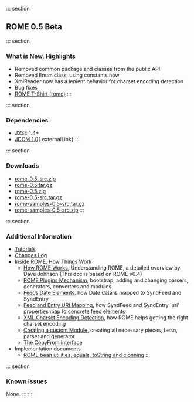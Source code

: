 ::: section
## ROME 0.5 Beta

::: section
### What is New, Highlights

-   Removed common package and classes from the public API
-   Removed Enum class, using constants now
-   XmlReader now has a lenient behavior for charset encoding detection
-   Bug fixes
-   [ROME T-Shirt (rome)](./ROMET-Shirt.html)
:::

::: section
### Dependencies

-   J2SE 1.4+
-   [JDOM 1.0](http://www.jdom.org/){.externalLink}
:::

::: section
### Downloads

-   [rome-0.5-src.zip](./rome-0.5-src.zip)
-   [rome-0.5.tar.gz](./rome-0.5.tar.gz)
-   [rome-0.5.zip](./rome-0.5.zip)
-   [rome-0.5-src.tar.gz](./rome-0.5-src.tar.gz)
-   [rome-samples-0.5-src.tar.gz](./rome-samples-0.5-src.tar.gz)
-   [rome-samples-0.5-src.zip](./rome-samples-0.5-src.zip)
:::

::: section
### Additional Information

-   [Tutorials](../../RssAndAtOMUtilitiEsROMEV0.5AndAboveTutorialsAndArticles/index.html)
-   [Changes Log](../../ChangeLog.html)
-   Inside ROME, How Things Work
    -   [How ROME Works](../../HowRomeWorks/index.html), Understanding
        ROME, a detailed overview by Dave Johnson (This doc is based on
        ROME v0.4)
    -   [ROME Plugins
        Mechanism](../../RssAndAtOMUtilitiEsROMEV0.5AndAboveTutorialsAndArticles/RssAndAtOMUtilitiEsROMEPluginsMechanism.html),
        bootstrap, adding and changing parsers, generators, converters
        and modules
    -   [Feeds Date
        Elements](../../RssAndAtOMUtilitiEsROMEV0.5AndAboveTutorialsAndArticles/FeedsDateElementsMappingToSyndFeedAndSyndEntry.html),
        how Date data is mapped to SyndFeed and SyndEntry
    -   [Feed and Entry URI
        Mapping](../../RssAndAtOMUtilitiEsROMEV0.5AndAboveTutorialsAndArticles/FeedAndEntryURIMappingHowSyndFeedAndSyndEntryUriPropertiesMapToRSSAndAtomElements.html),
        how SyndFeed and SyndEntry \'uri\' properties map to concrete
        feed elements
    -   [XML Charset Encoding
        Detection](../../RssAndAtOMUtilitiEsROMEV0.5AndAboveTutorialsAndArticles/XMLCharsetEncodingDetectionHowRssAndAtOMUtilitiEsROMEHelpsGettingTheRightCharsetEncoding.html),
        how ROME helps getting the right charset encoding
    -   [Creating a custom
        Module](../../RssAndAtOMUtilitiEsROMEV0.5AndAboveTutorialsAndArticles/RssAndAtOMUtilitiEsROMEV0.5TutorialDefiningACustomModuleBeanParserAndGenerator.html),
        creating all necessary pieces, bean, parser and generator
    -   [The CopyFrom
        interface](../../RssAndAtOMUtilitiEsROMEV0.5AndAboveTutorialsAndArticles/TheCopyFromInterface.html)
-   Implementation documents
    -   [ROME bean utilities, equals, toString and
        clonning](../../RssAndAtOMUtilitiEsROMEV0.5AndAboveTutorialsAndArticles/UnderstandingRssAndAtOMUtilitiEsROMEBeanUtilities.html)
:::

::: section
### Known Issues

None.
:::
:::
